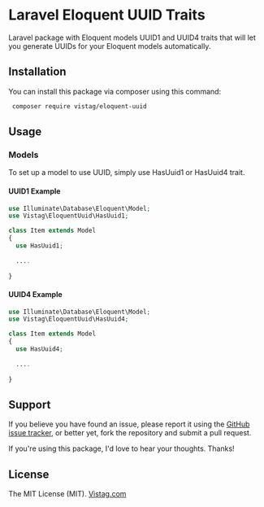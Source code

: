 # Laravel Eloquent UUID Traits
Laravel package with Eloquent models UUID1 and UUID4 traits that will let you generate UUIDs for your Eloquent models automatically.

## Installation

You can install this package via composer using this command:

``` bash
 composer require vistag/eloquent-uuid
```

## Usage


### Models

To set up a model to use UUID, simply use HasUuid1 or HasUuid4 trait.

#### UUID1 Example
``` php
use Illuminate\Database\Eloquent\Model;
use Vistag\EloquentUuid\HasUuid1;

class Item extends Model
{
  use HasUuid1;
  
  ....
  
}
```

#### UUID4 Example
``` php
use Illuminate\Database\Eloquent\Model;
use Vistag\EloquentUuid\HasUuid4;

class Item extends Model
{
  use HasUuid4;
  
  ....
  
}
```

## Support

If you believe you have found an issue, please report it using the [GitHub issue tracker](https://github.com/VistagGit/eloquent-uuid/issues), or better yet, fork the repository and submit a pull request.

If you're using this package, I'd love to hear your thoughts. Thanks!


## License

The MIT License (MIT). [Vistag.com](https://vistag.com)